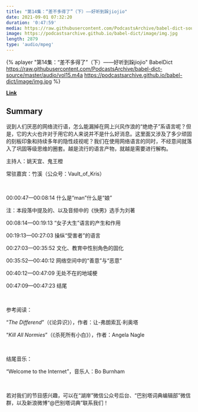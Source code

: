 ```yaml
---
title: "第14集：“差不多得了”（下）——好听到跺jiojio"
date: 2021-09-01 07:32:20
duration: '0:47:59'
media: https://raw.githubusercontent.com/PodcastsArchive/babel-dict-source/master/audio/vol15.m4a
image: https://podcastsarchive.github.io/babel-dict/image/img.jpg
length: 2879
type: 'audio/mpeg'
---
```


{% aplayer "第14集：“差不多得了”（下）——好听到跺jiojio" BabelDict  https://raw.githubusercontent.com/PodcastsArchive/babel-dict-source/master/audio/vol15.m4a https://podcastsarchive.github.io/babel-dict/image/img.jpg %}

**[Link](https://www.xiaoyuzhoufm.com/episode/612f2f95610deda14a11feb3)**

## Summary
<p>说到人们厌恶的网络流行语，怎么能漏掉在网上兴风作浪的“绝绝子”系语言呢？但是，它的大火也许对于用它的人来说并不是什么好消息。这里面又涉及了多少顽固的刻板印象和持续多年的隐性歧视呢？我们在使用网络语言的同时，不经意间就落入了巩固等级思维的圈套。越是流行的语言产物，就越是需要进行解构。</p><p>主持人：姚天宜、鬼王橙</p><p>常驻嘉宾：竹溪（公众号：Vault_of_Kris）</p><p><br /></p><p>00:00:47—00:08:14 什么是“man”什么是“娘”</p><p>注：本段落中提及的、以及音频中的《快男》选手为刘著</p><p>00:08:14—00:19:13 “女子大生”语言的产生和作用</p><p>00:19:13—00:27:03 操纵“受害者”的语言</p><p>00:27:03—00:35:52 文化、教育中性别角色的固化</p><p>00:35:52—00:40:12 网络空间中的“善意”与“恶意”</p><p>00:40:12—00:47:09 无处不在的地域梗</p><p>00:47:09—00:47:23 结尾</p><p><br /></p><p>参考阅读：</p><p>“<em>The Differend</em>”（《论异识》），作者：让-弗朗索瓦·利奥塔</p><p>“<em>Kill All Normies</em>”（《杀死所有小白》），作者：Angela Nagle</p><p><br /></p><p>结尾音乐：</p><p>“Welcome to the Internet”，音乐人：Bo Burnham</p><p><br /></p><p>若对我们的节目感兴趣，可以在“湖岸”微信公众号后台、“巴别塔词典编辑部”微信群，以及新浪微博“@巴别塔词典”联系我们！</p>
    